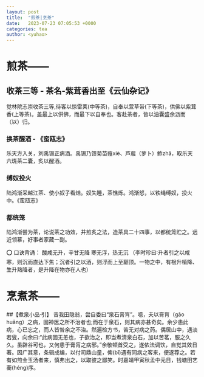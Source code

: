 ```yaml
---
layout: post
title:  "煎茶|烹茶"
date:   2023-07-23 07:05:53 +0000
categories: tea
author: <yuhao>
---
```


# 煎茶——

## 收茶三等 - 茶名-紫茸香出至《云仙杂记》
觉林院志崇收茶三等,待客以惊雷荚(中等茶)，自奉以萱草带(下等茶)，供佛以紫茸香(上等茶)。盖最上以供佛，而最下以自奉也。客赴茶者，皆以油囊盛余沥而（以）归。

### 换茶醒酒 - 《蛮瓯志》
乐天方入关，刘禹锡正病酒。禹锡乃馈菊苗薤xiè、芦菔（萝卜）鲊zhǎ，取乐天六斑茶二囊，炙以醒酒。

### 缚奴投火
陆鸿渐采越江茶、使小奴子看焙。奴失睡，茶憔烁。鸿渐怒，以铁绳缚奴，投火中。《蛮瓯志》

### 都统笼
陆鸿渐尝为茶，论说茶之功效，并煎炙之法，造茶具二十四事，以都统笼贮之。远近领慕，好事者家藏一副。

⭕️ 口诀背诵：
酸咸无升，辛甘无降
寒无浮，热无沉
（李时珍曰∶升者引之以咸寒，则沉而直达下焦；沉者引之以酒，则浮而上至巅顶。一物之中，有根升梢降、生升熟降者，是升降在物亦在人也）


# 烹煮茶——

##【煮泉小品·引】
昔我田隐翁，尝自委曰“泉石膏肓”。噫，夫以膏肓（gāo huāng）之病，固神医之所不治者也;而在于泉石，则其病亦甚奇矣。余少患此病，心已忘之，而人皆咎余之不治。然遍检方书，苦无对病之药。偶居山中，遇淡若叟，向余曰:“此病固无恙也，子欲治之，即当煮清泉白石，加以苦茗，服之久久。虽辟谷可也，又何患于膏肓之病邪。”余敬顿首受之，遂依法调饮，自觉其效日著。因广其意，条辑成编，以付司鼎山童，俾(bǐ)遇有同病之客来，便遂荐之。若有如煎金玉汤者来，慎弗出之，以取彼之鄙笑。时嘉靖甲寅秋孟中元日，钱塘田艺蘅(héng)序。
